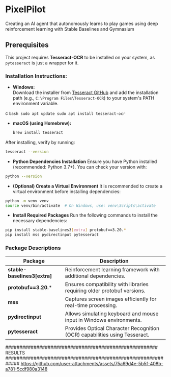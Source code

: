 # PixelPilot
Creating an AI agent that autonomously learns to play games using deep reinforcement learning with Stable Baselines and Gymnasium


## Prerequisites  
This project requires **Tesseract-OCR** to be installed on your system, as `pytesseract` is just a wrapper for it.  

### Installation Instructions:  
- **Windows:**  
  Download the installer from [Tesseract GitHub](https://github.com/ub-mannheim/tesseract/wiki) and add the installation path (e.g., `C:\Program Files\Tesseract-OCR`) to your system's PATH environment variable.  

c 
    ```bash
    sudo apt update
    sudo apt install tesseract-ocr
    ```

- **macOS (using Homebrew):**  
    ```bash
    brew install tesseract
    ```
After installing, verify by running:  
```bash
tesseract --version
```

- **Python Dependencies Installation**
Ensure you have Python installed (recommended: Python 3.7+). You can check your version with:
```bash
python --version
```

- **(Optional) Create a Virtual Environment**
It is recommended to create a virtual environment before installing dependencies:
```bash
python -m venv venv
source venv/bin/activate  # On Windows, use: venv\Scripts\activate
```

- **Install Required Packages**
Run the following commands to install the necessary dependencies:
```bash
pip install stable-baselines3[extra] protobuf==3.20.*
pip install mss pydirectinput pytesseract
```

### **Package Descriptions**  

| Package                     | Description |
|-----------------------------|------------|
| **stable-baselines3[extra]** | Reinforcement learning framework with additional dependencies. |
| **protobuf==3.20.***        | Ensures compatibility with libraries requiring older protobuf versions. |
| **mss**                     | Captures screen images efficiently for real-time processing. |
| **pydirectinput**           | Allows simulating keyboard and mouse input in Windows environments. |
| **pytesseract**             | Provides Optical Character Recognition (OCR) capabilities using Tesseract. |


###################################################### RESULTS #############################################################
https://github.com/user-attachments/assets/75a69d4e-5b5f-408b-a781-5cdf980a3148

